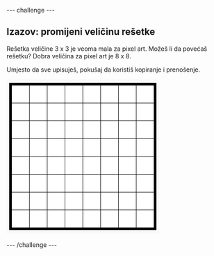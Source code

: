 --- challenge ---

## Izazov: promijeni veličinu rešetke

Rešetka veličine 3 x 3 je veoma mala za pixel art. Možeš li da povećaš rešetku? Dobra veličina za pixel art je 8 x 8.

Umjesto da sve upisuješ, pokušaj da koristiš kopiranje i prenošenje.

![screenshot](images/pixel-art-grid-8.png)

--- /challenge ---